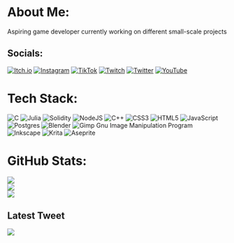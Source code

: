 # About Me:
Aspiring game developer currently working on different small-scale projects


## Socials:
[![Itch.io](https://img.shields.io/badge/Itch.io-FA5C5C?style=for-the-badge&logo=itchdotio&logoColor=white)]([https://sicuasi.itch.io/](https://sicuasi.itch.io/)) [![Instagram](https://img.shields.io/badge/Instagram-%23E4405F.svg?logo=Instagram&logoColor=white)](https://instagram.com/sicuasi.sh) [![TikTok](https://img.shields.io/badge/TikTok-%23000000.svg?logo=TikTok&logoColor=white)](https://tiktok.com/@sicuasi) [![Twitch](https://img.shields.io/badge/Twitch-%239146FF.svg?logo=Twitch&logoColor=white)](https://twitch.tv/sicuasi) [![Twitter](https://img.shields.io/badge/Twitter-%231DA1F2.svg?logo=Twitter&logoColor=white)](https://twitter.com/sicuasi) [![YouTube](https://img.shields.io/badge/YouTube-%23FF0000.svg?logo=YouTube&logoColor=white)](https://youtube.com/@sicuasi) 

# Tech Stack:
![C](https://img.shields.io/badge/c-%2300599C.svg?style=flat-square&logo=c&logoColor=white) 	![Julia](https://img.shields.io/badge/-Julia-9558B2?style=flat-square&logo=julia&logoColor=white) ![Solidity](https://img.shields.io/badge/Solidity-%23363636.svg?style=flat-square&logo=solidity&logoColor=white) ![NodeJS](https://img.shields.io/badge/node.js-6DA55F?style=flat-square&logo=node.js&logoColor=white) ![C++](https://img.shields.io/badge/c++-%2300599C.svg?style=flat-square&logo=c%2B%2B&logoColor=white) ![CSS3](https://img.shields.io/badge/css3-%231572B6.svg?style=flat-square&logo=css3&logoColor=white) ![HTML5](https://img.shields.io/badge/html5-%23E34F26.svg?style=flat-square&logo=html5&logoColor=white) ![JavaScript](https://img.shields.io/badge/javascript-%23323330.svg?style=flat-square&logo=javascript&logoColor=%23F7DF1E) ![Postgres](https://img.shields.io/badge/postgres-%23316192.svg?style=flat-square&logo=postgresql&logoColor=white) ![Blender](https://img.shields.io/badge/blender-%23F5792A.svg?style=flat-square&logo=blender&logoColor=white) ![Gimp Gnu Image Manipulation Program](https://img.shields.io/badge/Gimp-657D8B?style=flat-square&logo=gimp&logoColor=FFFFFF) ![Inkscape](https://img.shields.io/badge/Inkscape-e0e0e0?style=flat-square&logo=inkscape&logoColor=080A13) ![Krita](https://img.shields.io/badge/Krita-203759?style=flat-square&logo=krita&logoColor=EEF37B) ![Aseprite](https://img.shields.io/badge/Aseprite-FFFFFF?style=flat-square&logo=Aseprite&logoColor=#7D929E)
# GitHub Stats:
![](https://github-readme-stats.vercel.app/api?username=Sicuasi&theme=gruvbox&hide_border=false&include_all_commits=false&count_private=false)<br/>
![](https://github-readme-streak-stats.herokuapp.com/?user=Sicuasi&theme=gruvbox&hide_border=false)<br/>
![](https://github-readme-stats.vercel.app/api/top-langs/?username=Sicuasi&theme=gruvbox&hide_border=false&include_all_commits=false&count_private=false&layout=compact)

## Latest Tweet
[![](https://gtce.itsvg.in/api?username=sicuasi)](https://github.com/VishwaGauravIn/github-twitter-card-embed)

<!-- Proudly created with GPRM ( https://gprm.itsvg.in ) -->
